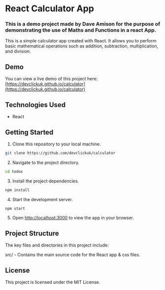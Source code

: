 # React Calculator App

### This is a demo project made by Dave Amison for the purpose of demonstrating the use of Maths and Functions in a react App.

This is a simple calculator app created with React. It allows you to perform basic mathematical operations such as addition, subtraction, multiplication, and division.

## Demo

You can view a live demo of this project here: [https://devclickuk.github.io/calculator](https://devclickuk.github.io/calculator)


## Technologies Used

- React

## Getting Started

1. Clone this repository to your local machine.

```bash
git clone https://github.com/devclickuk/calculator
```


2. Navigate to the project directory.

```bash
cd todos
```

3. Install the project dependencies.

```bash
npm install
```

4. Start the development server.

```bash
npm start
```

5. Open [http://localhost:3000](http://localhost:3000) to view the app in your browser.

## Project Structure
The key files and directories in this project include:

src/ - Contains the main source code for the React app & css files.


## License
This project is licensed under the MIT License.
